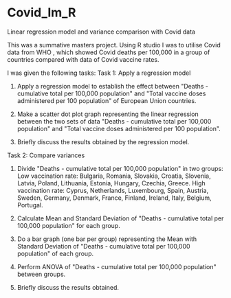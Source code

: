 # Covid_lm_R
Linear regression model and variance comparison with Covid data

This was a summative masters project. Using R studio I was to utilise Covid data from WHO , which showed Covid deaths per 100,000 in a group of countries compared with data of Covid vaccine rates.

I was given the following tasks:
Task 1: Apply a regression model

1. Apply a regression model to establish the effect between "Deaths - cumulative total per 100,000 population" and "Total vaccine doses administered per 100 population" of European Union countries.

2. Make a scatter dot plot graph representing the linear regression between the two sets of data "Deaths - cumulative total per 100,000 population" and "Total vaccine doses administered per 100 population".

3. Briefly discuss the results obtained by the regression model.

Task 2: Compare variances

1. Divide "Deaths - cumulative total per 100,000 population" in two groups:
Low vaccination rate: Bulgaria, Romania, Slovakia, Croatia, Slovenia, Latvia, Poland, Lithuania, Estonia, Hungary, Czechia, Greece.
High vaccination rate: Cyprus, Netherlands, Luxembourg, Spain, Austria, Sweden, Germany, Denmark, France, Finland, Ireland, Italy, Belgium, Portugal. 

2. Calculate Mean and Standard Deviation of "Deaths - cumulative total per 100,000 population" for each group.

3. Do a bar graph (one bar per group) representing the Mean with Standard Deviation of "Deaths - cumulative total per 100,000 population" of each group.

4. Perform ANOVA of "Deaths - cumulative total per 100,000 population" between groups.

5. Briefly discuss the results obtained.
